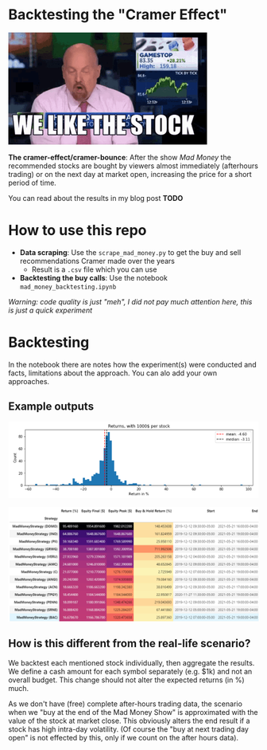 # Backtesting the "Cramer Effect"

<img src="art/cramer.gif" width="400" alt="Cramer"></a>

**The cramer-effect/cramer-bounce**: After the show *Mad Money* the recommended stocks are bought by viewers almost
immediately (afterhours trading) or on the next day at market open, increasing the price for a short period of time.

You can read about the results in my blog post **TODO**

# How to use this repo

- **Data scraping**: Use the `scrape_mad_money.py` to get the buy and sell recommendations Cramer made over the years
    - Result is a `.csv` file which you can use
- **Backtesting the buy calls**: Use the notebook `mad_money_backtesting.ipynb`

*Warning: code quality is just "meh", I did not pay much attention here, this is just a quick experiment*

# Backtesting

In the notebook there are notes how the experiment(s) were conducted and facts, limitations about the approach.
You can alo add your own approaches.

## Example outputs

<img src="art/example_returns.png" width="600" alt="example returns"></a>

<img src="art/example_stock_returns.png" width="600" alt="stock returns"></a>


## How is this different from the real-life scenario?

We backtest each mentioned stock individually, then aggregate the results.
We define a cash amount for each symbol separately (e.g. $1k) and not an overall budget.
This change should not alter the expected returns (in %) much.

As we don't have (free) complete after-hours trading data, the scenario when we "buy at the end of the Mad Money Show"
is approximated with the value of the stock at market close. This obviously alters the end result if a stock has high
intra-day volatility. (Of course the "buy at next trading day open" is not effected by this, only if we count on the
after hours data).
